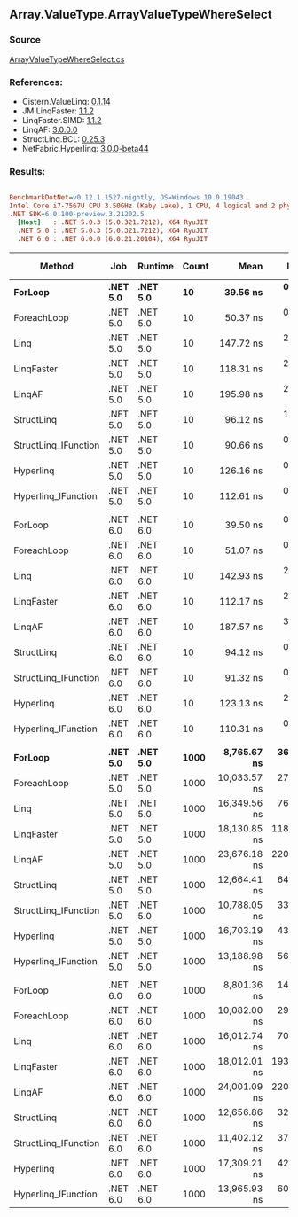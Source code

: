 ﻿## Array.ValueType.ArrayValueTypeWhereSelect

### Source
[ArrayValueTypeWhereSelect.cs](../LinqBenchmarks/Array/ValueType/ArrayValueTypeWhereSelect.cs)

### References:
- Cistern.ValueLinq: [0.1.14](https://www.nuget.org/packages/Cistern.ValueLinq/0.1.14)
- JM.LinqFaster: [1.1.2](https://www.nuget.org/packages/JM.LinqFaster/1.1.2)
- LinqFaster.SIMD: [1.1.2](https://www.nuget.org/packages/LinqFaster.SIMD/1.0.3)
- LinqAF: [3.0.0.0](https://www.nuget.org/packages/LinqAF/3.0.0.0)
- StructLinq.BCL: [0.25.3](https://www.nuget.org/packages/StructLinq.BCL/0.25.3)
- NetFabric.Hyperlinq: [3.0.0-beta44](https://www.nuget.org/packages/NetFabric.Hyperlinq/3.0.0-beta44)

### Results:
``` ini

BenchmarkDotNet=v0.12.1.1527-nightly, OS=Windows 10.0.19043
Intel Core i7-7567U CPU 3.50GHz (Kaby Lake), 1 CPU, 4 logical and 2 physical cores
.NET SDK=6.0.100-preview.3.21202.5
  [Host]   : .NET 5.0.3 (5.0.321.7212), X64 RyuJIT
  .NET 5.0 : .NET 5.0.3 (5.0.321.7212), X64 RyuJIT
  .NET 6.0 : .NET 6.0.0 (6.0.21.20104), X64 RyuJIT


```
|               Method |      Job |  Runtime | Count |         Mean |      Error |     StdDev |       Median | Ratio | RatioSD |   Gen 0 | Gen 1 | Gen 2 | Allocated |
|--------------------- |--------- |--------- |------ |-------------:|-----------:|-----------:|-------------:|------:|--------:|--------:|------:|------:|----------:|
|              **ForLoop** | **.NET 5.0** | **.NET 5.0** |    **10** |     **39.56 ns** |   **0.080 ns** |   **0.075 ns** |     **39.56 ns** |  **1.00** |    **0.00** |       **-** |     **-** |     **-** |         **-** |
|          ForeachLoop | .NET 5.0 | .NET 5.0 |    10 |     50.37 ns |   0.121 ns |   0.107 ns |     50.36 ns |  1.27 |    0.00 |       - |     - |     - |         - |
|                 Linq | .NET 5.0 | .NET 5.0 |    10 |    147.72 ns |   2.981 ns |   6.849 ns |    148.31 ns |  3.70 |    0.18 |  0.1032 |     - |     - |     216 B |
|           LinqFaster | .NET 5.0 | .NET 5.0 |    10 |    118.31 ns |   2.394 ns |   6.473 ns |    114.29 ns |  2.99 |    0.16 |  0.3901 |     - |     - |     816 B |
|               LinqAF | .NET 5.0 | .NET 5.0 |    10 |    195.98 ns |   2.937 ns |   2.747 ns |    196.15 ns |  4.95 |    0.07 |       - |     - |     - |         - |
|           StructLinq | .NET 5.0 | .NET 5.0 |    10 |     96.12 ns |   1.947 ns |   3.306 ns |     94.02 ns |  2.51 |    0.05 |  0.0305 |     - |     - |      64 B |
| StructLinq_IFunction | .NET 5.0 | .NET 5.0 |    10 |     90.66 ns |   0.238 ns |   0.211 ns |     90.68 ns |  2.29 |    0.01 |       - |     - |     - |         - |
|            Hyperlinq | .NET 5.0 | .NET 5.0 |    10 |    126.16 ns |   0.571 ns |   0.534 ns |    126.33 ns |  3.19 |    0.01 |       - |     - |     - |         - |
|  Hyperlinq_IFunction | .NET 5.0 | .NET 5.0 |    10 |    112.61 ns |   0.729 ns |   0.646 ns |    112.84 ns |  2.85 |    0.02 |       - |     - |     - |         - |
|                      |          |          |       |              |            |            |              |       |         |         |       |       |           |
|              ForLoop | .NET 6.0 | .NET 6.0 |    10 |     39.50 ns |   0.100 ns |   0.093 ns |     39.49 ns |  1.00 |    0.00 |       - |     - |     - |         - |
|          ForeachLoop | .NET 6.0 | .NET 6.0 |    10 |     51.07 ns |   0.100 ns |   0.094 ns |     51.08 ns |  1.29 |    0.00 |       - |     - |     - |         - |
|                 Linq | .NET 6.0 | .NET 6.0 |    10 |    142.93 ns |   2.885 ns |   4.491 ns |    143.63 ns |  3.58 |    0.15 |  0.1032 |     - |     - |     216 B |
|           LinqFaster | .NET 6.0 | .NET 6.0 |    10 |    112.17 ns |   2.201 ns |   2.059 ns |    112.02 ns |  2.84 |    0.06 |  0.3901 |     - |     - |     816 B |
|               LinqAF | .NET 6.0 | .NET 6.0 |    10 |    187.57 ns |   3.413 ns |   3.192 ns |    188.62 ns |  4.75 |    0.08 |       - |     - |     - |         - |
|           StructLinq | .NET 6.0 | .NET 6.0 |    10 |     94.12 ns |   0.449 ns |   0.375 ns |     94.01 ns |  2.38 |    0.01 |  0.0305 |     - |     - |      64 B |
| StructLinq_IFunction | .NET 6.0 | .NET 6.0 |    10 |     91.32 ns |   0.434 ns |   0.406 ns |     91.28 ns |  2.31 |    0.01 |       - |     - |     - |         - |
|            Hyperlinq | .NET 6.0 | .NET 6.0 |    10 |    123.13 ns |   2.448 ns |   2.404 ns |    123.45 ns |  3.12 |    0.07 |       - |     - |     - |         - |
|  Hyperlinq_IFunction | .NET 6.0 | .NET 6.0 |    10 |    110.31 ns |   0.508 ns |   0.451 ns |    110.29 ns |  2.79 |    0.01 |       - |     - |     - |         - |
|                      |          |          |       |              |            |            |              |       |         |         |       |       |           |
|              **ForLoop** | **.NET 5.0** | **.NET 5.0** |  **1000** |  **8,765.67 ns** |  **36.290 ns** |  **30.304 ns** |  **8,769.22 ns** |  **1.00** |    **0.00** |       **-** |     **-** |     **-** |         **-** |
|          ForeachLoop | .NET 5.0 | .NET 5.0 |  1000 | 10,033.57 ns |  27.026 ns |  25.280 ns | 10,031.47 ns |  1.14 |    0.00 |       - |     - |     - |         - |
|                 Linq | .NET 5.0 | .NET 5.0 |  1000 | 16,349.56 ns |  76.556 ns |  67.865 ns | 16,363.46 ns |  1.87 |    0.01 |  0.0916 |     - |     - |     216 B |
|           LinqFaster | .NET 5.0 | .NET 5.0 |  1000 | 18,130.85 ns | 118.812 ns | 105.324 ns | 18,136.45 ns |  2.07 |    0.02 | 45.4407 |     - |     - |  96,240 B |
|               LinqAF | .NET 5.0 | .NET 5.0 |  1000 | 23,676.18 ns | 220.554 ns | 206.306 ns | 23,628.01 ns |  2.70 |    0.03 |       - |     - |     - |         - |
|           StructLinq | .NET 5.0 | .NET 5.0 |  1000 | 12,664.41 ns |  64.768 ns |  57.416 ns | 12,678.98 ns |  1.44 |    0.01 |  0.0305 |     - |     - |      64 B |
| StructLinq_IFunction | .NET 5.0 | .NET 5.0 |  1000 | 10,788.05 ns |  33.959 ns |  30.104 ns | 10,789.33 ns |  1.23 |    0.01 |       - |     - |     - |         - |
|            Hyperlinq | .NET 5.0 | .NET 5.0 |  1000 | 16,703.19 ns |  43.315 ns |  40.517 ns | 16,691.05 ns |  1.90 |    0.01 |       - |     - |     - |         - |
|  Hyperlinq_IFunction | .NET 5.0 | .NET 5.0 |  1000 | 13,188.98 ns |  56.821 ns |  50.370 ns | 13,184.60 ns |  1.50 |    0.01 |       - |     - |     - |         - |
|                      |          |          |       |              |            |            |              |       |         |         |       |       |           |
|              ForLoop | .NET 6.0 | .NET 6.0 |  1000 |  8,801.36 ns |  14.493 ns |  11.316 ns |  8,799.51 ns |  1.00 |    0.00 |       - |     - |     - |         - |
|          ForeachLoop | .NET 6.0 | .NET 6.0 |  1000 | 10,082.00 ns |  29.759 ns |  26.380 ns | 10,085.49 ns |  1.15 |    0.00 |       - |     - |     - |         - |
|                 Linq | .NET 6.0 | .NET 6.0 |  1000 | 16,012.74 ns |  70.239 ns |  65.702 ns | 16,010.48 ns |  1.82 |    0.01 |  0.0916 |     - |     - |     216 B |
|           LinqFaster | .NET 6.0 | .NET 6.0 |  1000 | 18,012.01 ns | 193.205 ns | 171.271 ns | 18,010.26 ns |  2.05 |    0.02 | 45.4407 |     - |     - |  96,240 B |
|               LinqAF | .NET 6.0 | .NET 6.0 |  1000 | 24,001.09 ns | 220.582 ns | 206.332 ns | 23,990.83 ns |  2.72 |    0.03 |       - |     - |     - |         - |
|           StructLinq | .NET 6.0 | .NET 6.0 |  1000 | 12,656.86 ns |  32.717 ns |  29.003 ns | 12,656.68 ns |  1.44 |    0.00 |  0.0305 |     - |     - |      64 B |
| StructLinq_IFunction | .NET 6.0 | .NET 6.0 |  1000 | 11,402.12 ns |  37.447 ns |  31.270 ns | 11,401.64 ns |  1.30 |    0.00 |       - |     - |     - |         - |
|            Hyperlinq | .NET 6.0 | .NET 6.0 |  1000 | 17,309.21 ns |  42.602 ns |  35.574 ns | 17,303.09 ns |  1.97 |    0.01 |       - |     - |     - |         - |
|  Hyperlinq_IFunction | .NET 6.0 | .NET 6.0 |  1000 | 13,965.93 ns |  60.771 ns |  56.845 ns | 13,964.65 ns |  1.59 |    0.01 |       - |     - |     - |         - |
